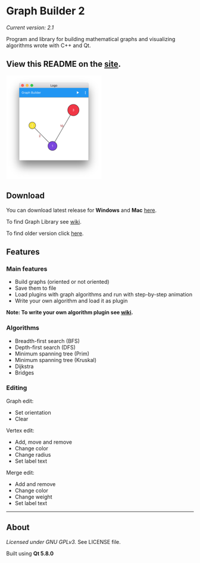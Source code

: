 # Graph Builder 2
*Current version: 2.1* 

Program and library for building mathematical graphs and visualizing algorithms wrote with C++ and Qt.

## View this README on the [site](http://oakware.github.io/Graph-Builder-2).

![Window](GraphBuilder/Resources/Icons/scr.png?raw=true "Window")

## Download
You can download latest release for **Windows** and **Mac** [here](https://drive.google.com/folderview?id=0B_6lHTRnZzjAWUZhU3JHY0xxQTg&usp=sharing).

To find Graph Library see [wiki](https://github.com/Oakware/Graph-Builder-2/wiki/Graph-Library).

To find older version click [here](https://github.com/Oakware/Graph-Builder).

## Features

### Main features
* Build graphs (oriented or not oriented)
* Save them to file
* Load plugins with graph algorithms and run with step-by-step animation
* Write your own algorithm and load it as plugin

**Note: To write your own algorithm plugin see [wiki](https://github.com/Oakware/Graph-Builder-2/wiki/Custom-algorithm-plugin).**

### Algorithms
* Breadth-first search (BFS)
* Depth-first search (DFS)
* Minimum spanning tree (Prim)
* Minimum spanning tree (Kruskal)
* Dijkstra
* Bridges

### Editing
Graph edit:

* Set orientation
* Clear

Vertex edit:

* Add, move and remove
* Change color
* Change radius
* Set label text

Merge edit:

* Add and remove
* Change color
* Change weight
* Set label text

**************

## About
*Licensed under GNU GPLv3.* See LICENSE file.

Built using **Qt 5.8.0**
